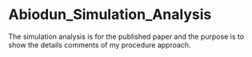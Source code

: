 # Abiodun_Simulation_Analysis
The simulation analysis is for the published paper and the purpose is to show the details comments of my procedure approach.
